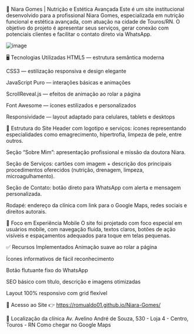 🌿 Niara Gomes | Nutrição e Estética Avançada
Este é um site institucional desenvolvido para a profissional Niara Gomes, especializada em nutrição funcional e estética avançada, com atuação na cidade de Touros/RN. O objetivo do projeto é apresentar seus serviços, gerar conexão com potenciais clientes e facilitar o contato direto via WhatsApp.

![image](https://github.com/user-attachments/assets/009a3c3c-1d39-4020-998f-281e677c491d)

🖥️ Tecnologias Utilizadas
HTML5 — estrutura semântica moderna

CSS3 — estilização responsiva e design elegante

JavaScript Puro — interações básicas e animações

ScrollReveal.js — efeitos de animação ao rolar a página

Font Awesome — ícones estilizados e personalizados

Responsividade — layout adaptado para celulares, tablets e desktops

📄 Estrutura do Site
Header com logotipo e serviços: ícones representando especialidades como emagrecimento, hipertrofia, limpeza de pele, entre outros.

Seção “Sobre Mim”: apresentação profissional e missão da doutora Niara.

Seção de Serviços: cartões com imagem + descrição dos principais procedimentos oferecidos (nutrição, drenagem, limpeza, microagulhamento).

Seção de Contato: botão direto para WhatsApp com alerta e mensagem personalizada.

Rodapé: endereço da clínica com link para o Google Maps, redes sociais e direitos autorais.

📱 Foco em Experiência Mobile
O site foi projetado com foco especial em usuários mobile, com navegação fluida, textos claros, botões de ação visíveis e espaçamentos adequados para toque em telas pequenas.

✅ Recursos Implementados
Animação suave ao rolar a página

Ícones informativos de fácil reconhecimento

Botão flutuante fixo do WhatsApp

SEO básico com título, descrição e imagens otimizadas

Layout 100% responsivo com grid flexível

🔗 Acesso ao Site
👉 https://romualdo01.github.io/Niara-Gomes/

📍 Localização da clínica
Av. Avelino André de Souza, 530 - Loja 4 - Centro, Touros - RN
Como chegar no Google Maps
